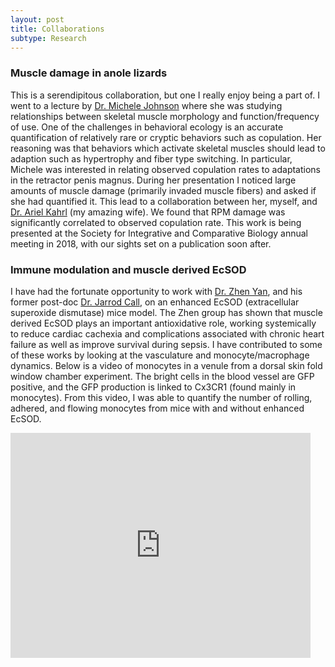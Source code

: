 ```yaml
---
layout: post
title: Collaborations
subtype: Research
---
```


### Muscle damage in anole lizards

This is a serendipitous collaboration, but one I really enjoy being a part of. 
I went to a lecture by [Dr. Michele Johnson](https://inside.trinity.edu/directory/mjohnso9) where she was studying relationships between skeletal muscle morphology and function/frequency of use.
One of the challenges in behavioral ecology is an accurate quantification of relatively rare or cryptic behaviors such as copulation.
Her reasoning was that behaviors which activate skeletal muscles should lead to adaption such as hypertrophy and fiber type switching.
In particular, Michele was interested in relating observed copulation rates to adaptations in the retractor penis magnus.
During her presentation I noticed large amounts of muscle damage (primarily invaded muscle fibers) and asked if she had quantified it.
This lead to a collaboration between her, myself, and [Dr. Ariel Kahrl](https://arielkahrl.weebly.com/) (my amazing wife).
We found that RPM damage was significantly correlated to observed copulation rate.
This work is being presented at the Society for Integrative and Comparative Biology annual meeting in 2018, with our sights set on a publication soon after. 


### Immune modulation and muscle derived EcSOD

I have had the fortunate opportunity to work with [Dr. Zhen Yan](http://faculty.virginia.edu/yanlab/), and his former post-doc [Dr. Jarrod Call](https://coe.uga.edu/directory/profiles/call), on an enhanced EcSOD (extracellular superoxide dismutase) mice model.
The Zhen group has shown that muscle derived EcSOD plays an important antioxidative role, working systemically to reduce cardiac cachexia and complications associated with chronic heart failure as well as improve survival during sepsis.
I have contributed to some of these works by looking at the vasculature and monocyte/macrophage dynamics.
Below is a video of monocytes in a venule from a dorsal skin fold window chamber experiment.
The bright cells in the blood vessel are GFP positive, and the GFP production is linked to Cx3CR1 (found mainly in monocytes).
From this video, I was able to quantify the number of rolling, adhered, and flowing monocytes from mice with and without enhanced EcSOD.

<iframe width="480" align="middle" height="360" src="https://www.youtube.com/embed/T05BE9AB124?rel=0&amp;controls=0&amp;showinfo=0&autoplay=1" frameborder="0"></iframe>
